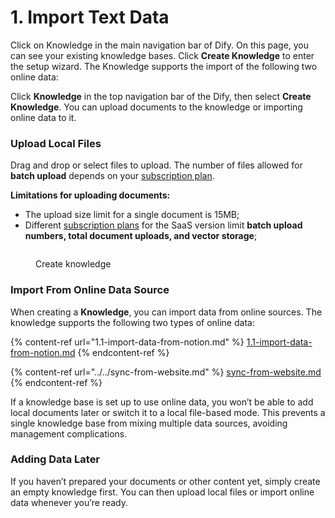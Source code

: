 # 1. Import Text Data

Click on Knowledge in the main navigation bar of Dify. On this page, you can see your existing knowledge bases. Click **Create Knowledge** to enter the setup wizard. The Knowledge supports the import of the following two online data:

Click **Knowledge** in the top navigation bar of the Dify, then select **Create Knowledge**. You can upload documents to the knowledge or importing online data to it.

### Upload Local Files

Drag and drop or select files to upload. The number of files allowed for **batch upload** depends on your [subscription plan](https://dify.ai/pricing).

**Limitations for uploading documents:**

* The upload size limit for a single document is 15MB;
* Different [subscription plans](https://dify.ai/pricing) for the SaaS version limit **batch upload numbers, total document uploads, and vector storage**;

<figure><img src="https://assets-docs.dify.ai/2025/01/22064cb61356e4c005c4072d5d066cf6.png" alt=""><figcaption><p>Create knowledge</p></figcaption></figure>

### Import From Online Data Source

When creating a **Knowledge**, you can import data from online sources. The knowledge supports the following two types of online data:

{% content-ref url="1.1-import-data-from-notion.md" %}
[1.1-import-data-from-notion.md](1.1-import-data-from-notion.md)
{% endcontent-ref %}

{% content-ref url="../../sync-from-website.md" %}
[sync-from-website.md](../../sync-from-website.md)
{% endcontent-ref %}

If a knowledge base is set up to use online data, you won’t be able to add local documents later or switch it to a local file-based mode. This prevents a single knowledge base from mixing multiple data sources, avoiding management complications.

### Adding Data Later

If you haven’t prepared your documents or other content yet, simply create an empty knowledge first. You can then upload local files or import online data whenever you’re ready.




